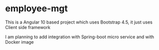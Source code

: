 # employee-mgt
This is a Angular 10 based project which uses Bootstrap 4.5, it just uses Client side framework

I am planning to add integration with Spring-boot micro service and with Docker image
